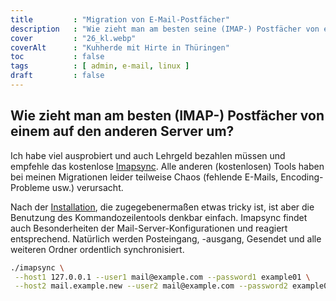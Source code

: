 ```yaml
---
title         : "Migration von E-Mail-Postfächer"
description   : "Wie zieht man am besten seine (IMAP-) Postfächer von einem auf einen anderen Server um?"
cover         : "26_kl.webp"
coverAlt      : "Kuhherde mit Hirte in Thüringen"
toc           : false
tags          : [ admin, e-mail, linux ]
draft         : false
---
```


## Wie zieht man am besten (IMAP-) Postfächer von einem auf den anderen Server um?

Ich habe viel ausprobiert und auch Lehrgeld bezahlen müssen und empfehle das kostenlose [Imapsync](https://imapsync.lamiral.info/). Alle anderen (kostenlosen) Tools haben bei meinen Migrationen leider teilweise Chaos (fehlende E-Mails, Encoding-Probleme usw.) verursacht.

Nach der [Installation](https://imapsync.lamiral.info/#install), die zugegebenermaßen etwas tricky ist, ist aber die Benutzung des Kommandozeilentools denkbar einfach. Imapsync findet auch Besonderheiten der Mail-Server-Konfigurationen und reagiert entsprechend. Natürlich werden Posteingang, -ausgang, Gesendet und alle weiteren Ordner ordentlich synchronisiert.

```bash
./imapsync \
 --host1 127.0.0.1 --user1 mail@example.com --password1 example01 \
 --host2 mail.example.new --user2 mail@example.com --password2 example02
```
